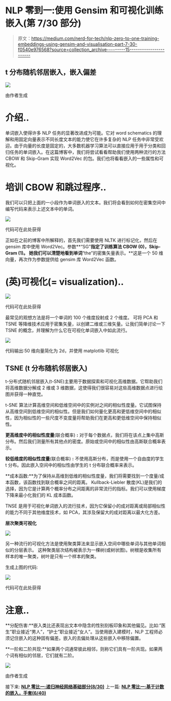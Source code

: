 # NLP 零到一:使用 Gensim 和可视化训练嵌入(第 7/30 部分)

> 原文：<https://medium.com/nerd-for-tech/nlp-zero-to-one-training-embeddings-using-gensim-and-visualisation-part-7-30-f0540e976568?source=collection_archive---------15----------------------->

## t 分布随机邻居嵌入，嵌入偏差

![](img/ac1c0376d2e430609e9ed7c0d5b251ef.png)

由作者生成

# 介绍..

单词嵌入使得许多 NLP 任务的显著改进成为可能。它对 word schematics 的理解和用固定向量表示不同长度文本的能力使它在许多复杂的 NLP 任务中非常受欢迎。由于向量的长度是固定的，大多数机器学习算法可以直接应用于用于分类和回归任务的单词嵌入。在这篇博客中，我们将尝试看看帮助我们使用两种流行的方法 CBOW 和 Skip-Gram 实现 Word2Vec 的包。我们也将看看嵌入的一些属性和可视化。

# 培训 CBOW 和跳过程序..

我们可以只把上面的一小段作为单词嵌入的文本。我们将会看到如何在密集空间中编写代码来表示上述文本中的单词。

![](img/6b175f3ab4087ec9c0c72a9c2b15fb47.png)

代码可在此处获得

正如在之前的博客中所解释的，首先我们需要使用 NLTK 进行标记化，然后在 gensim 库中使用 Word2Vec。参数**“SG”**指定了训练算法 CBOW (0)，Skip-Gram (1)。
她我们可以清楚地看到单词**“the”的密集矢量表示。**这是一个 50 维向量，再次作为参数提供给 gensim 库 Word2Vec 函数。

# (英)可视化(= visualization)..

![](img/1ec2f942530ffec98c34358eedfb078c.png)

代码可在此处获得

最常见的观想方法是将一个单词的 100 个维度投射成 2 个维度。
可将 PCA 和 TSNE 等降维技术应用于密集矢量，以创建二维或三维矢量。让我们简单讨论一下 TSNE 的概念，并理解为什么它在可视化单词嵌入中如此流行。

![](img/d20256a5abf5a1c7b7e53525137f6cc9.png)

代码输出:50 维向量简化为 2d，并使用 matplotlib 可视化

## TSNE (t 分布随机邻居嵌入)

t-分布式随机邻居嵌入(t-SNE)主要用于数据探索和可视化高维数据。它帮助我们将高维数据分解成 2 维或 3 维数据，这使得我们很容易对这些高维数据点进行绘图并获得一种直觉。

t-SNE 算法计算高维空间和低维空间中的实例对之间的相似性度量。它试图保持从高维空间到低维空间的相似性。但是我们如何量化更高和更低维空间中的相似性，因为相似性的一些尺度不变度量将帮助我们在更高和更低维空间中保持相似性。

**更高维度中的相似性度量**(联合概率) **:** 对于每个数据点，我们将在该点上集中高斯分布。然后我们测量所有其他点的密度。原始或空间中的相似性由高斯联合概率表示。

**较低维度的相似性度量**(联合概率) **:** 不使用高斯分布，而是使用一个自由度的学生 t 分布。因此嵌入空间中的相似性由学生的 t 分布联合概率来表示。

**成本函数:**为了保持从高维到低维的相似性度量，我们将需要找到一个度量/成本函数，该函数找到联合概率之间的距离。
Kullback-Liebler 散度(KL)是我们的选择，因为它是计算两个概率分布之间距离的非常流行的指标。我们可以使用梯度下降来最小化我们的 KL 成本函数。

TNSE 是用于可视化单词嵌入的流行技术，因为它保留小的成对距离或局部相似性的能力不同于其他维度技术，如 PCA，其涉及保留大的成对距离以最大化方差。

**层次聚类可视化**

![](img/12b138d9c1feac502d7af988b7da5615.png)

另一种流行的可视化方法是使用聚类算法来显示嵌入空间中哪些单词与其他单词相似的分层表示。
这种聚类层次结构被表示为一棵树(或树状图)。树根是收集所有样本的唯一聚类，树叶是只有一个样本的聚类。

生成上图的代码:

![](img/5f54a37be6b95422896dd9228f8e9c52.png)

代码可在此处获得

# 注意..

**分配伤害:**嵌入类比还表现出文本中隐含的性别刻板印象和其他偏见。比如:“医生”职业接近“男人”，“护士”职业接近“女人”。当使用嵌入建模时，NLP 工程师必须记住嵌入的这种固有偏差。嵌入的去偏处理从这些嵌入中移除偏置。

**一阶和二阶共现:**如果两个词通常彼此相邻，则称它们具有一阶共现。如果两个词有相似的邻居，它们就有二阶。

![](img/1f25b94e9e735d81faaa5391824dd85a.png)

由作者生成

接下来: [**NLP 零比一:递归神经网络基础部分(8/30)**](https://kowshikchilamkurthy.medium.com/nlp-zero-to-one-recurrent-neural-networks-basics-part-8-30-ca77af9d47ff?source=your_stories_page-------------------------------------)
上一篇: [**NLP 零比一:基于计数的嵌入，手套(6/40)**](https://kowshikchilamkurthy.medium.com/nlp-zero-to-one-count-based-embeddings-glove-part-6-40-c5bb3ebfd081?source=your_stories_page-------------------------------------)